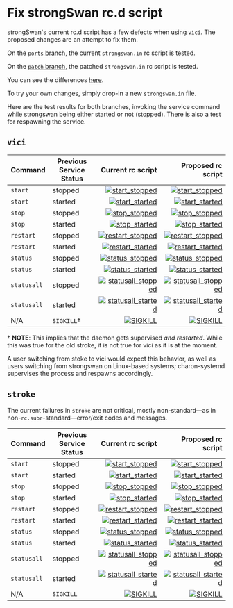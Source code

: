 # Fix strongSwan rc.d script

strongSwan's current rc.d script has a few defects when using `vici`.  The proposed changes are an attempt to fix them.

On the [`ports` branch](https://github.com/jlduran/fix-strongswan-rc-script/tree/ports), the current `strongswan.in` rc script is tested.

On the [`patch` branch](https://github.com/jlduran/fix-strongswan-rc-script/tree/patch), the patched `strongswan.in` rc script is tested.

You can see the differences [here](https://github.com/jlduran/fix-strongswan-rc-script/compare/patch).

To try your own changes, simply drop-in a new `strongswan.in` file.

Here are the test results for both branches, invoking the service command while strongswan being either started or not (stopped).  There is also a test for respawning the service.

## `vici`

| Command     | Previous Service Status | Current rc script | Proposed rc script |
| -------     | ----------------------- | -----------------:| ------------------:|
| `start`     | stopped                 | [![start_stopped](https://api.cirrus-ci.com/github/jlduran/fix-strongswan-rc-script.svg?branch=ports&task=vici&script=start_stopped)](https://cirrus-ci.com/github/jlduran/fix-strongswan-rc-script/ports) | [![start_stopped](https://api.cirrus-ci.com/github/jlduran/fix-strongswan-rc-script.svg?branch=patch&task=vici&script=start_stopped)](https://cirrus-ci.com/github/jlduran/fix-strongswan-rc-script/patch) |
| `start`     | started                 | [![start_started](https://api.cirrus-ci.com/github/jlduran/fix-strongswan-rc-script.svg?branch=ports&task=vici&script=start_started)](https://cirrus-ci.com/github/jlduran/fix-strongswan-rc-script/ports) | [![start_started](https://api.cirrus-ci.com/github/jlduran/fix-strongswan-rc-script.svg?branch=patch&task=vici&script=start_started)](https://cirrus-ci.com/github/jlduran/fix-strongswan-rc-script/patch) |
| `stop`      | stopped                 | [![stop_stopped](https://api.cirrus-ci.com/github/jlduran/fix-strongswan-rc-script.svg?branch=ports&task=vici&script=stop_stopped)](https://cirrus-ci.com/github/jlduran/fix-strongswan-rc-script/ports) | [![stop_stopped](https://api.cirrus-ci.com/github/jlduran/fix-strongswan-rc-script.svg?branch=patch&task=vici&script=stop_stopped)](https://cirrus-ci.com/github/jlduran/fix-strongswan-rc-script/patch) |
| `stop`      | started                 | [![stop_started](https://api.cirrus-ci.com/github/jlduran/fix-strongswan-rc-script.svg?branch=ports&task=vici&script=stop_started)](https://cirrus-ci.com/github/jlduran/fix-strongswan-rc-script/ports) | [![stop_started](https://api.cirrus-ci.com/github/jlduran/fix-strongswan-rc-script.svg?branch=patch&task=vici&script=stop_started)](https://cirrus-ci.com/github/jlduran/fix-strongswan-rc-script/patch) |
| `restart`   | stopped                 | [![restart_stopped](https://api.cirrus-ci.com/github/jlduran/fix-strongswan-rc-script.svg?branch=ports&task=vici&script=restart_stopped)](https://cirrus-ci.com/github/jlduran/fix-strongswan-rc-script/ports) | [![restart_stopped](https://api.cirrus-ci.com/github/jlduran/fix-strongswan-rc-script.svg?branch=patch&task=vici&script=restart_stopped)](https://cirrus-ci.com/github/jlduran/fix-strongswan-rc-script/patch) |
| `restart`   | started                 | [![restart_started](https://api.cirrus-ci.com/github/jlduran/fix-strongswan-rc-script.svg?branch=ports&task=vici&script=restart_started)](https://cirrus-ci.com/github/jlduran/fix-strongswan-rc-script/ports) | [![restart_started](https://api.cirrus-ci.com/github/jlduran/fix-strongswan-rc-script.svg?branch=patch&task=vici&script=restart_started)](https://cirrus-ci.com/github/jlduran/fix-strongswan-rc-script/patch) |
| `status`    | stopped                 | [![status_stopped](https://api.cirrus-ci.com/github/jlduran/fix-strongswan-rc-script.svg?branch=ports&task=vici&script=status_stopped)](https://cirrus-ci.com/github/jlduran/fix-strongswan-rc-script/ports) | [![status_stopped](https://api.cirrus-ci.com/github/jlduran/fix-strongswan-rc-script.svg?branch=patch&task=vici&script=status_stopped)](https://cirrus-ci.com/github/jlduran/fix-strongswan-rc-script/patch) |
| `status`    | started                 | [![status_started](https://api.cirrus-ci.com/github/jlduran/fix-strongswan-rc-script.svg?branch=ports&task=vici&script=status_started)](https://cirrus-ci.com/github/jlduran/fix-strongswan-rc-script/ports) | [![status_started](https://api.cirrus-ci.com/github/jlduran/fix-strongswan-rc-script.svg?branch=patch&task=vici&script=status_started)](https://cirrus-ci.com/github/jlduran/fix-strongswan-rc-script/patch) |
| `statusall` | stopped                 | [![statusall_stopped](https://api.cirrus-ci.com/github/jlduran/fix-strongswan-rc-script.svg?branch=ports&task=vici&script=statusall_stopped)](https://cirrus-ci.com/github/jlduran/fix-strongswan-rc-script/ports) | [![statusall_stopped](https://api.cirrus-ci.com/github/jlduran/fix-strongswan-rc-script.svg?branch=patch&task=vici&script=statusall_stopped)](https://cirrus-ci.com/github/jlduran/fix-strongswan-rc-script/patch) |
| `statusall` | started                 | [![statusall_started](https://api.cirrus-ci.com/github/jlduran/fix-strongswan-rc-script.svg?branch=ports&task=vici&script=statusall_started)](https://cirrus-ci.com/github/jlduran/fix-strongswan-rc-script/ports) | [![statusall_started](https://api.cirrus-ci.com/github/jlduran/fix-strongswan-rc-script.svg?branch=patch&task=vici&script=statusall_started)](https://cirrus-ci.com/github/jlduran/fix-strongswan-rc-script/patch) |
| N/A         | `SIGKILL`†              | [![SIGKILL](https://api.cirrus-ci.com/github/jlduran/fix-strongswan-rc-script.svg?branch=ports&task=vici&script=sigkill)](https://cirrus-ci.com/github/jlduran/fix-strongswan-rc-script/ports) | [![SIGKILL](https://api.cirrus-ci.com/github/jlduran/fix-strongswan-rc-script.svg?branch=patch&task=vici&script=sigkill)](https://cirrus-ci.com/github/jlduran/fix-strongswan-rc-script/patch) |

† **NOTE**: This implies that the daemon gets supervised _and restarted_.  While this was true for the old stroke, it is not true for vici as it is at the moment.

A user switching from stoke to vici would expect this behavior, as well as users switching from strongswan on Linux-based systems; charon-systemd supervises the process and respawns accordingly.

## `stroke`

The current failures in `stroke` are not critical, mostly non-standard—as in non-`rc.subr`-standard—error/exit codes and messages.

| Command     | Previous Service Status | Current rc script | Proposed rc script |
| -------     | ----------------------- | -----------------:| ------------------:|
| `start`     | stopped                 | [![start_stopped](https://api.cirrus-ci.com/github/jlduran/fix-strongswan-rc-script.svg?branch=ports&task=stroke&script=start_stopped)](https://cirrus-ci.com/github/jlduran/fix-strongswan-rc-script/ports) | [![start_stopped](https://api.cirrus-ci.com/github/jlduran/fix-strongswan-rc-script.svg?branch=patch&task=stroke&script=start_stopped)](https://cirrus-ci.com/github/jlduran/fix-strongswan-rc-script/patch) |
| `start`     | started                 | [![start_started](https://api.cirrus-ci.com/github/jlduran/fix-strongswan-rc-script.svg?branch=ports&task=stroke&script=start_started)](https://cirrus-ci.com/github/jlduran/fix-strongswan-rc-script/ports) | [![start_started](https://api.cirrus-ci.com/github/jlduran/fix-strongswan-rc-script.svg?branch=patch&task=stroke&script=start_started)](https://cirrus-ci.com/github/jlduran/fix-strongswan-rc-script/patch) |
| `stop`      | stopped                 | [![stop_stopped](https://api.cirrus-ci.com/github/jlduran/fix-strongswan-rc-script.svg?branch=ports&task=stroke&script=stop_stopped)](https://cirrus-ci.com/github/jlduran/fix-strongswan-rc-script/ports) | [![stop_stopped](https://api.cirrus-ci.com/github/jlduran/fix-strongswan-rc-script.svg?branch=patch&task=stroke&script=stop_stopped)](https://cirrus-ci.com/github/jlduran/fix-strongswan-rc-script/patch) |
| `stop`      | started                 | [![stop_started](https://api.cirrus-ci.com/github/jlduran/fix-strongswan-rc-script.svg?branch=ports&task=stroke&script=stop_started)](https://cirrus-ci.com/github/jlduran/fix-strongswan-rc-script/ports) | [![stop_started](https://api.cirrus-ci.com/github/jlduran/fix-strongswan-rc-script.svg?branch=patch&task=stroke&script=stop_started)](https://cirrus-ci.com/github/jlduran/fix-strongswan-rc-script/patch) |
| `restart`   | stopped                 | [![restart_stopped](https://api.cirrus-ci.com/github/jlduran/fix-strongswan-rc-script.svg?branch=ports&task=stroke&script=restart_stopped)](https://cirrus-ci.com/github/jlduran/fix-strongswan-rc-script/ports) | [![restart_stopped](https://api.cirrus-ci.com/github/jlduran/fix-strongswan-rc-script.svg?branch=patch&task=stroke&script=restart_stopped)](https://cirrus-ci.com/github/jlduran/fix-strongswan-rc-script/patch) |
| `restart`   | started                 | [![restart_started](https://api.cirrus-ci.com/github/jlduran/fix-strongswan-rc-script.svg?branch=ports&task=stroke&script=restart_started)](https://cirrus-ci.com/github/jlduran/fix-strongswan-rc-script/ports) | [![restart_started](https://api.cirrus-ci.com/github/jlduran/fix-strongswan-rc-script.svg?branch=patch&task=stroke&script=restart_started)](https://cirrus-ci.com/github/jlduran/fix-strongswan-rc-script/patch) |
| `status`    | stopped                 | [![status_stopped](https://api.cirrus-ci.com/github/jlduran/fix-strongswan-rc-script.svg?branch=ports&task=stroke&script=status_stopped)](https://cirrus-ci.com/github/jlduran/fix-strongswan-rc-script/ports) | [![status_stopped](https://api.cirrus-ci.com/github/jlduran/fix-strongswan-rc-script.svg?branch=patch&task=stroke&script=status_stopped)](https://cirrus-ci.com/github/jlduran/fix-strongswan-rc-script/patch) |
| `status`    | started                 | [![status_started](https://api.cirrus-ci.com/github/jlduran/fix-strongswan-rc-script.svg?branch=ports&task=stroke&script=status_started)](https://cirrus-ci.com/github/jlduran/fix-strongswan-rc-script/ports) | [![status_started](https://api.cirrus-ci.com/github/jlduran/fix-strongswan-rc-script.svg?branch=patch&task=stroke&script=status_started)](https://cirrus-ci.com/github/jlduran/fix-strongswan-rc-script/patch) |
| `statusall` | stopped                 | [![statusall_stopped](https://api.cirrus-ci.com/github/jlduran/fix-strongswan-rc-script.svg?branch=ports&task=stroke&script=statusall_stopped)](https://cirrus-ci.com/github/jlduran/fix-strongswan-rc-script/ports) | [![statusall_stopped](https://api.cirrus-ci.com/github/jlduran/fix-strongswan-rc-script.svg?branch=patch&task=stroke&script=statusall_stopped)](https://cirrus-ci.com/github/jlduran/fix-strongswan-rc-script/patch) |
| `statusall` | started                 | [![statusall_started](https://api.cirrus-ci.com/github/jlduran/fix-strongswan-rc-script.svg?branch=ports&task=stroke&script=statusall_started)](https://cirrus-ci.com/github/jlduran/fix-strongswan-rc-script/ports) | [![statusall_started](https://api.cirrus-ci.com/github/jlduran/fix-strongswan-rc-script.svg?branch=patch&task=stroke&script=statusall_started)](https://cirrus-ci.com/github/jlduran/fix-strongswan-rc-script/patch) |
| N/A         | `SIGKILL`               | [![SIGKILL](https://api.cirrus-ci.com/github/jlduran/fix-strongswan-rc-script.svg?branch=ports&task=stroke&script=sigkill)](https://cirrus-ci.com/github/jlduran/fix-strongswan-rc-script/ports) | [![SIGKILL](https://api.cirrus-ci.com/github/jlduran/fix-strongswan-rc-script.svg?branch=patch&task=stroke&script=sigkill)](https://cirrus-ci.com/github/jlduran/fix-strongswan-rc-script/patch) |
